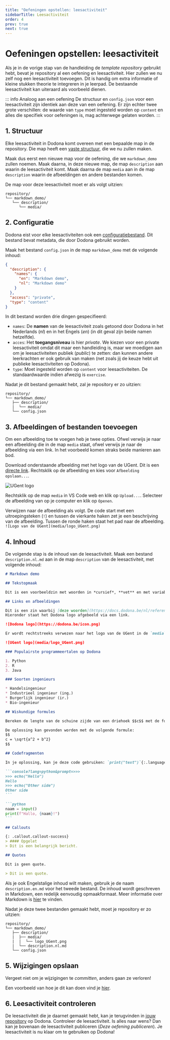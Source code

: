 ```yaml
---
title: "Oefeningen opstellen: leesactiviteit"
sidebarTitle: Leesactiviteit
order: 4
prev: true
next: true
---
```



# Oefeningen opstellen: leesactiviteit

Als je in de vorige stap van de handleiding de _template repository_ gebruikt hebt, bevat je repository al een oefening en leesactiviteit.
Hier zullen we nu zelf nog een leesactiviteit toevoegen.
Dit is handig om extra informatie of kleine stukken theorie te integreren in je leerpad.
De bestaande leesactiviteit kan uiteraard als voorbeeld dienen.

::: info Analoog aan een oefening
De structuur en `config.json` voor een leesactiviteit zijn identiek aan deze van een oefening.
Er zijn echter twee grote verschillen: de waarde van `type` moet ingesteld worden op `content` en alles die specifiek voor oefeningen is, mag achterwege gelaten worden.
:::

## 1. Structuur

Elke leesactiviteit in Dodona komt overeen met een bepaalde map in de repository.
Die map heeft een [vaste structuur](/nl/references/exercise-directory-structure), die we nu zullen maken.

Maak dus eerst een nieuwe map voor de oefening, die we `markdown_demo` zullen noemen.
Maak daarna, in deze nieuwe map, de map `description` aan waarin de leesactiviteit komt.
Maak daarna de map `media` aan in de map `description` waarin de afbeeldingen en andere bestanden komen.

De map voor deze leesactiviteit moet er als volgt uitzien:

```
repository/
└── markdown_demo/
   └── description/
      └── media/
```

## 2. Configuratie

Dodona eist voor elke leesactiviteiten ook een [configuratiebestand](/nl/references/exercise-config).
Dit bestand bevat metadata, die door Dodona gebruikt worden.

Maak het bestand `config.json` in de map `markdown_demo` met de volgende inhoud:

```json
{
  "description": {
    "names": {
      "en": "Markdown demo",
      "nl": "Markdown demo"
    }
  },
  "access": "private",
  "type": "content"
}
```

In dit bestand worden drie dingen gespecifieerd:

- `names`: De **namen** van de leesactiviteit zoals getoond door Dodona in het Nederlands (_nl_) en in het Engels (_en_) (in dit geval zijn beide namen hetzelfde).
- `acces`: Het **toegangsniveau** is hier _private_. We kiezen voor een private leesactiviteit omdat dit maar een handleiding is, maar we moedigen aan om je leesactiviteiten publiek (_public_) te zetten: dan kunnen andere leerkrachten er ook gebruik van maken (net zoals jij de keuze hebt uit publieke leesactiviteiten op Dodona).
- `type`: Moet ingesteld worden op `content` voor leesactiviteiten. De standaardwaarde indien afwezig is `exercise`.

Nadat je dit bestand gemaakt hebt, zal je repository er zo uitzien:

```
repository/
└── markdown_demo/
   ├── description/
   |  └── media/
   └── config.json
```

## 3. Afbeeldingen of bestanden toevoegen

Om een afbeelding toe te voegen heb je twee opties.
Ofwel verwijs je naar een afbeelding die in de map `media` staat, ofwel verwijs je naar de afbeelding via een link.
In het voorbeeld komen straks beide manieren aan bod.

Download onderstaande afbeelding met het logo van de UGent. Dit is een [directe link](https://styleguide.ugent.be/files/uploads/logo_UGent_NL_RGB_2400_kleur_witbg.png). Rechtsklik op de afbeelding en kies voor `Afbeelding opslaan...`.

![UGent logo](logo_UGent.png)

Rechtsklik op de map `media` in VS Code web en klik op `Upload...`.
Selecteer de afbeelding van op je computer en klik op `Openen`.

Verwijzen naar de afbeelding als volgt.
De code start met een uitroepingsteken (`!`) en tussen de vierkante haken zet je een beschrijving van de afbeelding.
Tussen de ronde haken staat het pad naar de afbeelding.
`![Logo van de UGent](media/logo_UGent.png)`

## 4. Inhoud

De volgende stap is de inhoud van de leesactiviteit.
Maak een bestand `description.nl.md` aan in de map `description` van de leesactiviteit, met volgende inhoud:

````markdown
# Markdown demo

## Tekstopmaak

Dit is een voorbeeldzin met woorden in *cursief*, **vet** en met variabel `result` in functie `geef_oplossing()`.

## Links en afbeeldingen

Dit is een zin waarbij [deze woorden](https://docs.dodona.be/nl/references/exercise-description/) linken naar de Dodona handleiding over Markdown.
Hieronder staat het Dodona logo afgebeeld via een link.

![Dodona logo](https://dodona.be/icon.png)

Er wordt rechtstreeks verwezen naar het logo van de UGent in de `media` map.

![UGent logo](media/logo_UGent.png)

### Populairste programmeertalen op Dodona

1. Python
2. R
3. Java

### Soorten ingenieurs

* Handelsingenieur
* Industrieel ingenieur (ing.)
* Burgerlijk ingenieur (ir.)
* Bio-ingenieur

## Wiskundige formules

Bereken de lengte van de schuine zijde van een driehoek $$c$$ met de formule $$c^2 = a^2 + b^2$$.

De oplossing kan gevonden worden met de volgende formule:
$$
c = \sqrt{a^2 + b^2}
$$

## Codefragmenten

In je oplossing, kan je deze code gebruiken: `print("text")`{:.language-python}.

```console?lang=python&prompt=>>>
>>> echo("Hello")
Hello
>>> echo("Other side")
Other side
```

```python
naam = input()
print(f"Hallo, {naam}!")
```

## Callouts

{: .callout.callout-success}
> #### Opgelet
> Dit is een belangrijk bericht.

## Quotes

Dit is geen quote.

> Dit is een quote.
````

Als je ook Engelstalige inhoud wilt maken, gebruik je de naam `description.en.md` voor het tweede bestand.
De inhoud wordt geschreven in Markdown, een redelijk eenvoudig opmaakformaat. Meer informatie over Markdown is [hier](/nl/references/exercise-description) te vinden.

Nadat je deze twee bestanden gemaakt hebt, moet je repository er zo uitzien:

```
repository/
└── markdown_demo/
   ├── description/
   |  ├── media/
   |  |  └── logo_UGent.png
   |  └── description.nl.md
   └── config.json
```

## 5. Wijzigingen opslaan

Vergeet niet om je wijzigingen te _committen_, anders gaan ze verloren!

Een voorbeeld van hoe je dit kan doen vind je [hier](/nl/guides/exercises/creating-exercises/exercise/#_5-wijzigingen-opslaan).

## 6. Leesactiviteit controleren

De leesactiviteit die je daarnet gemaakt hebt, kan je terugvinden in [jouw repository](https://dodona.be/nl/repositories/) op Dodona. Controleer de leesactiviteit. Is alles naar wens? Dan kan je bovenaan de leesactiviteit publiceren (_Deze oefening publiceren_). Je leesactiviteit is nu klaar om te gebruiken op Dodona!

